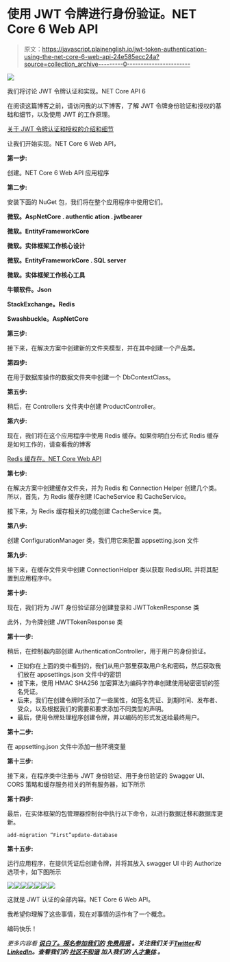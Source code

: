 # 使用 JWT 令牌进行身份验证。NET Core 6 Web API

> 原文：<https://javascript.plainenglish.io/jwt-token-authentication-using-the-net-core-6-web-api-24e585ecc24a?source=collection_archive---------0----------------------->

![](img/9df961ea5a423bf347cb39b7e549b965.png)

我们将讨论 JWT 令牌认证和实现。NET Core API 6

在阅读这篇博客之前，请访问我的以下博客，了解 JWT 令牌身份验证和授权的基础和细节，以及使用 JWT 的工作原理。

[关于 JWT 令牌认证和授权的介绍和细节](https://medium.com/p/5a812e6d154c)

让我们开始实现。NET Core 6 Web API，

**第一步:**

创建。NET Core 6 Web API 应用程序

**第二步:**

安装下面的 NuGet 包，我们将在整个应用程序中使用它们。

**微软。AspNetCore . authentic ation . jwtbearer**

**微软。EntityFrameworkCore**

**微软。实体框架工作核心设计**

**微软。EntityFrameworkCore . SQL server**

**微软。实体框架工作核心工具**

**牛顿软件。Json**

**StackExchange。Redis**

**Swashbuckle。AspNetCore**

**第三步:**

接下来，在解决方案中创建新的文件夹模型，并在其中创建一个产品类。

**第四步:**

在用于数据库操作的数据文件夹中创建一个 DbContextClass。

**第五步:**

稍后，在 Controllers 文件夹中创建 ProductController。

**第六步:**

现在，我们将在这个应用程序中使用 Redis 缓存。如果你明白分布式 Redis 缓存是如何工作的，请查看我的博客

[Redis 缓存在。NET Core Web API](https://medium.com/p/c8276167ef0c)

**第七步:**

在解决方案中创建缓存文件夹，并为 Redis 和 Connection Helper 创建几个类。所以，首先，为 Redis 缓存创建 ICacheService 和 CacheService。

接下来，为 Redis 缓存相关的功能创建 CacheService 类。

**第八步:**

创建 ConfigurationManager 类，我们用它来配置 appsetting.json 文件

**第九步:**

接下来，在缓存文件夹中创建 ConnectionHelper 类以获取 RedisURL 并将其配置到应用程序中。

**第十步:**

现在，我们将为 JWT 身份验证部分创建登录和 JWTTokenResponse 类

此外，为令牌创建 JWTTokenResponse 类

**第十一步:**

稍后，在控制器内部创建 AuthenticationController，用于用户的身份验证。

*   正如你在上面的类中看到的，我们从用户那里获取用户名和密码，然后获取我们放在 appsettings.json 文件中的密钥
*   接下来，使用 HMAC SHA256 加密算法为编码字符串创建使用秘密密钥的签名凭证。
*   后来，我们在创建令牌时添加了一些属性，如签名凭证、到期时间、发布者、受众，以及根据我们的需要和要求添加不同类型的声明。
*   最后，使用令牌处理程序创建令牌，并以编码的形式发送给最终用户。

**第十二步:**

在 appsetting.json 文件中添加一些环境变量

**第十三步:**

接下来，在程序类中注册与 JWT 身份验证、用于身份验证的 Swagger UI、CORS 策略和缓存服务相关的所有服务器，如下所示

**第十四步:**

最后，在实体框架的包管理器控制台中执行以下命令，以进行数据迁移和数据库更新。

```
add-migration “First”update-database
```

**第十五步:**

运行应用程序，在提供凭证后创建令牌，并将其放入 swagger UI 中的 Authorize 选项卡，如下图所示

![](img/1d69d787fb1532596c4369e384da9f4b.png)![](img/ec16e3f558c8821ffd82d415ffdc0744.png)![](img/25a4bcbc56b99c76cde60849df15ea4a.png)![](img/8460b1b0406b802f2f1a7678dd815e3d.png)![](img/b9b87b77a4a71210724e9c54bf0c54fa.png)![](img/f74c53e6132a15304b93155581976046.png)![](img/668e5c3e3be0618388522063c0f07033.png)

这就是 JWT 认证的全部内容。NET Core 6 Web API。

我希望你理解了这些事情，现在对事情的运作有了一个概念。

编码快乐！

*更多内容看* [***说白了。报名参加我们的***](https://plainenglish.io/) **[***免费周报***](http://newsletter.plainenglish.io/) *。关注我们关于*[***Twitter***](https://twitter.com/inPlainEngHQ)*和*[***LinkedIn***](https://www.linkedin.com/company/inplainenglish/)*。查看我们的* [***社区不和谐***](https://discord.gg/GtDtUAvyhW) *加入我们的* [***人才集体***](https://inplainenglish.pallet.com/talent/welcome) *。***